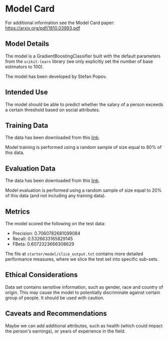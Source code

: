 # Model Card

For additional information see the Model Card paper: https://arxiv.org/pdf/1810.03993.pdf

## Model Details

The model is a GradientBoostingClassifier built with the default parameters from the `scikit-learn` library 
(we only explicitly set the number of base estimators to 100).

The model has been developed by Stefan Popov.

## Intended Use

The model should be able to predict whether the salary of a person exceeds a certain
threshold based on social attributes.

## Training Data

The data has been downloaded from this [link](https://archive.ics.uci.edu/ml/datasets/census+income). 

Model training is performed using a random sample of size equal to 80% of this data.

## Evaluation Data

The data has been downloaded from this [link](https://archive.ics.uci.edu/ml/datasets/census+income). 

Model evaluation is performed using a random sample of size equal to 20% of this data (and not including any training data).

## Metrics

The model scored the following on the test data:

- Precision: 0.7060782681099084 
- Recall: 0.5326633165829145 
- FBeta: 0.6072323666308629

The file at `starter/model/slice_output.txt` contains more detailed performance measures, where we slice the test set into specific sub-sets.

## Ethical Considerations

Data set contains sensitive information, such as gender, race and country of origin. 
This may cause the model to potentially discriminate against certain group of people.
It should be used with caution.

## Caveats and Recommendations

Maybe we can add additional attributes, such as health (which could impact the person's earnings), or years of experience in the field.
